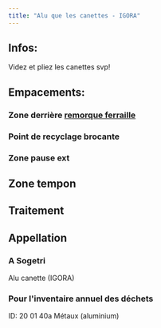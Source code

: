 ```yaml
---
title: "Alu que les canettes - IGORA"
---
```


## Infos:
Videz et pliez les canettes svp!
## Empacements:
### Zone derrière [remorque ferraille](notes/equipements/vehicules/remorque%20ferraille.md)
### Point de recyclage brocante
### Zone pause ext
## Zone tempon
## Traitement
## Appellation
### A Sogetri
Alu canette (IGORA)
### Pour l'inventaire annuel des déchets
ID: 20 01 40a
Métaux (aluminium)